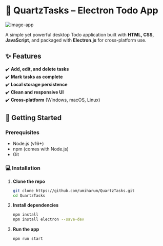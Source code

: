 # 📝 QuartzTasks – Electron Todo App

![image-app](https://github.com/user-attachments/assets/3982fa6d-c6db-4feb-b01f-8a9169d67c63)


A simple yet powerful desktop Todo application built with **HTML, CSS, JavaScript**, and packaged with **Electron.js** for cross-platform use.

## ✨ Features

✔️ **Add, edit, and delete tasks**  
✔️ **Mark tasks as complete**  
✔️ **Local storage persistence**  
✔️ **Clean and responsive UI**  
✔️ **Cross-platform** (Windows, macOS, Linux)

## 🚀 Getting Started

### Prerequisites
- Node.js (v16+)
- npm (comes with Node.js)
- Git

### 💻 Installation

1. **Clone the repo**
   ```sh
   git clone https://github.com/umiharum/QuartzTasks.git
   cd QuartzTasks
2. **Install dependencies**
   ```sh
   npm install
   npm install electron --save-dev
3. **Run the app**
   ```sh
   npm run start
